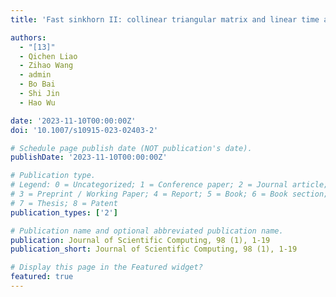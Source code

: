 ```yaml
---
title: 'Fast sinkhorn II: collinear triangular matrix and linear time accurate computation of optimal transport'

authors:
  - "[13]"
  - Qichen Liao
  - Zihao Wang
  - admin
  - Bo Bai
  - Shi Jin
  - Hao Wu

date: '2023-11-10T00:00:00Z'
doi: '10.1007/s10915-023-02403-2'

# Schedule page publish date (NOT publication's date).
publishDate: '2023-11-10T00:00:00Z'

# Publication type.
# Legend: 0 = Uncategorized; 1 = Conference paper; 2 = Journal article;
# 3 = Preprint / Working Paper; 4 = Report; 5 = Book; 6 = Book section;
# 7 = Thesis; 8 = Patent
publication_types: ['2']

# Publication name and optional abbreviated publication name.
publication: Journal of Scientific Computing, 98 (1), 1-19
publication_short: Journal of Scientific Computing, 98 (1), 1-19

# Display this page in the Featured widget?
featured: true
---
```

